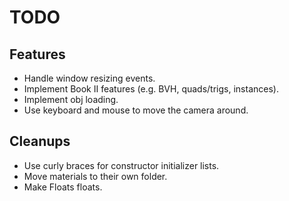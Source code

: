 # TODO
## Features

- Handle window resizing events.
- Implement Book II features (e.g. BVH, quads/trigs, instances).
- Implement obj loading.
- Use keyboard and mouse to move the camera around.

## Cleanups

- Use curly braces for constructor initializer lists.
- Move materials to their own folder.
- Make Floats floats.